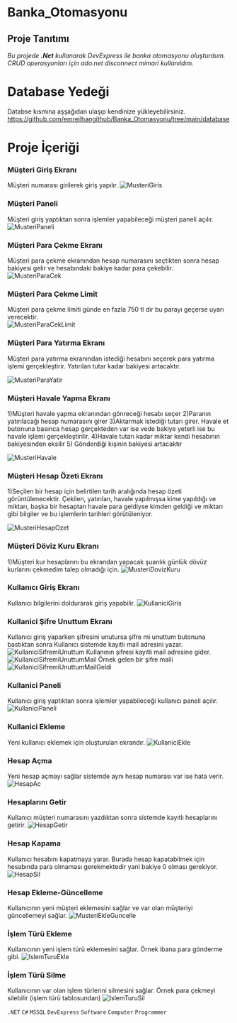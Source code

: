 # Banka_Otomasyonu

## Proje Tanıtımı 

*Bu projede **.Net** kullanarak DevExpress ile banka otomasyonu oluşturdum. CRUD operasyonları için ado.net disconnect mimari kullanıldım.*

# Database Yedeği #
Databse kısmına aşşağıdan ulaşıp kendinize yükleyebilirsiniz. https://github.com/emreilhangithub/Banka_Otomasyonu/tree/main/database

# Proje İçeriği #

### Müşteri Giriş Ekranı
Müşteri numarası girilerek giriş yapılır.
![MusteriGiris](https://github.com/emreilhangithub/Banka_Otomasyonu/blob/master/images/MusteriGiris.png)

### Müşteri Paneli
Müşteri giriş yaptıktan sonra işlemler yapabileceği müşteri paneli açılır.
![MusteriPaneli](https://github.com/emreilhangithub/Banka_Otomasyonu/blob/master/images/MusteriPaneli.png)

### Müşteri Para Çekme Ekranı
Müşteri para çekme ekranından hesap numarasını seçtikten sonra hesap bakiyesi gelir ve hesabındaki bakiye kadar para çekebilir.  
![MusteriParaCek](https://github.com/emreilhangithub/Banka_Otomasyonu/blob/master/images/MusteriParaCek.png)

### Müşteri Para Çekme Limit
Müşteri para çekme limiti günde en fazla 750 tl dir bu parayı geçerse uyarı verecektir.  
![MusteriParaCekLimit](https://github.com/emreilhangithub/Banka_Otomasyonu/blob/master/images/MusteriParaCekLimit.png)

### Müşteri Para Yatırma Ekranı
Müşteri para yatırma ekranından istediği hesabını seçerek para yatırma işlemi gerçekleştirir.
Yatırılan tutar kadar bakiyesi artacaktır.


![MusteriParaYatir](https://github.com/emreilhangithub/Banka_Otomasyonu/blob/master/images/MusteriParaYatir.png)

### Müşteri Havale Yapma Ekranı
1)Müşteri havale yapma ekranından gönreceği hesabı seçer 2)Paranın yatırılacağı hesap numarasını girer 3)Aktarmak istediği tutarı girer.
Havale et butonuna basınca hesap gerçekteden var ise vede bakiye yeterli ise bu havale işlemi gerçekleştirilir.
4)Havale tutarı kadar miktar kendi hesabının bakiyesinden eksilir 5) Gönderdiği kişinin bakiyesi artacaktır


![MusteriHavale](https://github.com/emreilhangithub/Banka_Otomasyonu/blob/master/images/MusteriHavale.png)

### Müşteri Hesap Özeti Ekranı
1)Seçilen bir hesap için belirtilen tarih aralığında hesap özeti görüntülenecektir. Çekilen, yatırılan, havale yapılmışsa kime yapıldığı ve miktarı, 
başka bir hesaptan havale para geldiyse kimden geldiği ve miktarı gibi bilgiler ve bu işlemlerin tarihleri görütüleniyor.


![MusteriHesapOzet](https://github.com/emreilhangithub/Banka_Otomasyonu/blob/master/images/MusteriHesapOzet.png)

### Müşteri Döviz Kuru Ekranı
1)Müşteri kur hesaplarını bu ekrandan yapacak şuanlık günlük dövüz kurlarını çekmedim talep olmadığı için.
![MusteriDovizKuru](https://github.com/emreilhangithub/Banka_Otomasyonu/blob/master/images/MusteriDovizKuru.png)

### Kullanıcı Giriş Ekranı
Kullanıcı bilgilerini doldurarak giriş yapabilir.
![KullaniciGiris](https://github.com/emreilhangithub/Banka_Otomasyonu/blob/master/images/KullaniciGiris.png)

### Kullanici Şifre Unuttum Ekranı
Kullanıcı giriş yaparken şifresini unutursa şifre mi unuttum butonuna bastıktan sonra Kullanıcı sistemde kayıtlı mail adresini yazar.
![KullaniciSifremiUnuttum](https://github.com/emreilhangithub/Banka_Otomasyonu/blob/master/images/KullaniciSifremiUnuttum.png)
Kullanının şifresi kayıtlı mail adresine gider.
![KullaniciSifremiUnuttumMail](https://github.com/emreilhangithub/Banka_Otomasyonu/blob/master/images/KullaniciSifremiUnuttumMail.png)
Örnek gelen bir şifre maili
![KullaniciSifremiUnuttumMailGeldi](https://github.com/emreilhangithub/Banka_Otomasyonu/blob/master/images/KullaniciSifremiUnuttumMailGeldi.png)

### Kullanici Paneli
Kullanıcı giriş yaptıktan sonra işlemler yapabileceği kullanıcı paneli açılır.
![KullaniciPaneli](https://github.com/emreilhangithub/Banka_Otomasyonu/blob/master/images/KullaniciPaneli.png)

### Kullanici Ekleme
Yeni kullanıcı eklemek için oluşturulan ekrandır.
![KullaniciEkle](https://github.com/emreilhangithub/Banka_Otomasyonu/blob/master/images/KullaniciEkle.png)

### Hesap Açma
Yeni hesap açmayı sağlar sistemde aynı hesap numarası var ise hata verir.
![HesapAc](https://github.com/emreilhangithub/Banka_Otomasyonu/blob/master/images/HesapAc.png)

### Hesaplarını Getir
Kullanıcı müşteri numarasını yazdıktan sonra sistemde kayıtlı hesaplarını getirir. 
![HesapGetir](https://github.com/emreilhangithub/Banka_Otomasyonu/blob/master/images/HesapGetir.png)

### Hesap Kapama
Kullanıcı hesabını kapatmaya yarar. Burada hesap kapatabilmek için hesabında para olmaması gerekmektedir yani bakiye 0 olması gerekiyor.
![HesapSil](https://github.com/emreilhangithub/Banka_Otomasyonu/blob/master/images/HesapSil.png)

### Hesap Ekleme-Güncelleme
Kullanıcının yeni müşteri eklemesini sağlar ve var olan müşteriyi güncellemeyi sağlar.
![MusteriEkleGuncelle](https://github.com/emreilhangithub/Banka_Otomasyonu/blob/master/images/MusteriEkleGuncelle.png)

### İşlem Türü Ekleme
Kullanıcının yeni işlem türü eklemesini sağlar. Örnek ibana para gönderme gibi.
![IslemTuruEkle](https://github.com/emreilhangithub/Banka_Otomasyonu/blob/master/images/IslemTuruEkle.png)

### İşlem Türü Silme
Kullanıcının var olan işlem türlerini silmesini sağlar. Örnek para çekmeyi silebilir (işlem türü tablosundan)
![IslemTuruSil](https://github.com/emreilhangithub/Banka_Otomasyonu/blob/master/images/IslemTuruSil.png)


```.NET``` ```C#``` ```MSSQL```  ```DevExpress``` ```Software``` ```Computer``` ```Programmer``` 
